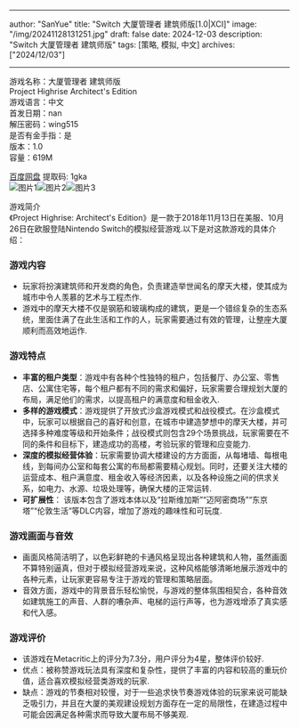 
---
author: "SanYue"
title: "Switch 大厦管理者 建筑师版[1.0|XCI]"
image: "/img/20241128131251.jpg"
draft: false
date: 2024-12-03
description: "Switch 大厦管理者 建筑师版"
tags: [策略, 模拟, 中文]
archives: ["2024/12/03"]

---

游戏名称：大厦管理者 建筑师版   
Project Highrise Architect's Edition    
游戏语言：中文  
首发日期：nan  
解压密码：wing515  
是否有金手指：是  
版本：1.0   
容量：619M

[百度网盘](https://pan.baidu.com/s/1MYJBq7p-oyfK4rgEUlQiCw) 提取码: 1gka  
![图片1](/img/241127105955.png)![图片2](/img/doum6yi.jpg)![图片3](/img/hsczrav6.jpg)  

游戏简介  
《Project Highrise: Architect's Edition》是一款于2018年11月13日在美服、10月26日在欧服登陆Nintendo Switch的模拟经营游戏.以下是对这款游戏的具体介绍：

### 游戏内容
- 玩家将扮演建筑师和开发商的角色，负责建造举世闻名的摩天大楼，使其成为城市中令人羡慕的艺术与工程杰作.
- 游戏中的摩天大楼不仅是钢筋和玻璃构成的建筑，更是一个错综复杂的生态系统，里面住满了在此生活和工作的人，玩家需要通过有效的管理，让整座大厦顺利而高效地运作.

### 游戏特点
- **丰富的租户类型**：游戏中有各种个性独特的租户，包括餐厅、办公室、零售店、公寓住宅等，每个租户都有不同的需求和偏好，玩家需要合理规划大厦的布局，满足他们的需求，以提高租户的满意度和租金收入.
- **多样的游戏模式**：游戏提供了开放式沙盒游戏模式和战役模式。在沙盒模式中，玩家可以根据自己的喜好和创意，在城市中建造梦想中的摩天大楼，并可选择多种难度等级和开始条件；战役模式则包含29个场景挑战，玩家需要在不同的条件和目标下，建造成功的高楼，考验玩家的管理和应变能力.
- **深度的模拟经营体验**：玩家需要协调大楼建设的方方面面，从每堵墙、每根电线，到每间办公室和每套公寓的布局都需要精心规划。同时，还要关注大楼的运营成本、租户满意度、租金收入等经济因素，以及各种设施之间的供求关系，如电力、水源、垃圾处理等，确保大楼的正常运转.
- **可扩展性**： 该版本包含了游戏本体以及“拉斯维加斯”“迈阿密商场”“东京塔”“伦敦生活”等DLC内容，增加了游戏的趣味性和可玩度.

### 游戏画面与音效
- 画面风格简洁明了，以色彩鲜艳的卡通风格呈现出各种建筑和人物，虽然画面不算特别逼真，但对于模拟经营游戏来说，这种风格能够清晰地展示游戏中的各种元素，让玩家更容易专注于游戏的管理和策略层面。
- 音效方面，游戏中的背景音乐轻松愉悦，与游戏的整体氛围相契合，各种音效如建筑施工的声音、人群的嘈杂声、电梯的运行声等，也为游戏增添了真实感和代入感。

### 游戏评价
- 该游戏在Metacritic上的评分为7.3分，用户评分为4星，整体评价较好.
- 优点：被称赞游戏玩法具有深度和复杂性，提供了丰富的内容和较高的重玩价值，适合喜欢模拟经营类游戏的玩家.
- 缺点：游戏的节奏相对较慢，对于一些追求快节奏游戏体验的玩家来说可能缺乏吸引力，并且在大厦的美观建设规划方面存在一定的局限性，在建造过程中可能会因满足各种需求而导致大厦布局不够美观.
 
